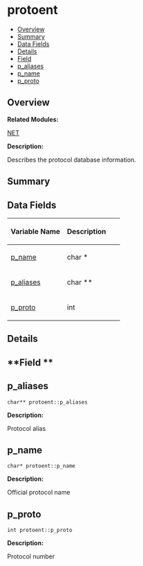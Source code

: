 # protoent<a name="ZH-CN_TOPIC_0000001058556880"></a>

-   [Overview](#section1089534924165637)
-   [Summary](#section118561954165637)
-   [Data Fields](#pub-attribs)
-   [Details](#section681549265165637)
-   [Field](#section1932251206165637)
-   [p\_aliases](#aa0adbe8a3e56d93695d9e1d171e1f2f4)
-   [p\_name](#ac70bd11c764a52b2ed1a7c54760b5385)
-   [p\_proto](#a3ee5b885146ea094cc17e0e210cfc606)

## **Overview**<a name="section1089534924165637"></a>

**Related Modules:**

[NET](NET.md)

**Description:**

Describes the protocol database information. 

## **Summary**<a name="section118561954165637"></a>

## Data Fields<a name="pub-attribs"></a>

<a name="table1288831355165637"></a>
<table><thead align="left"><tr id="row1793249402165637"><th class="cellrowborder" valign="top" width="50%" id="mcps1.1.3.1.1"><p id="p385091634165637"><a name="p385091634165637"></a><a name="p385091634165637"></a>Variable Name</p>
</th>
<th class="cellrowborder" valign="top" width="50%" id="mcps1.1.3.1.2"><p id="p922642155165637"><a name="p922642155165637"></a><a name="p922642155165637"></a>Description</p>
</th>
</tr>
</thead>
<tbody><tr id="row391307833165637"><td class="cellrowborder" valign="top" width="50%" headers="mcps1.1.3.1.1 "><p id="p950346094165637"><a name="p950346094165637"></a><a name="p950346094165637"></a><a href="protoent.md#ac70bd11c764a52b2ed1a7c54760b5385">p_name</a></p>
</td>
<td class="cellrowborder" valign="top" width="50%" headers="mcps1.1.3.1.2 "><p id="p126868750165637"><a name="p126868750165637"></a><a name="p126868750165637"></a>char * </p>
</td>
</tr>
<tr id="row481014851165637"><td class="cellrowborder" valign="top" width="50%" headers="mcps1.1.3.1.1 "><p id="p1922384747165637"><a name="p1922384747165637"></a><a name="p1922384747165637"></a><a href="protoent.md#aa0adbe8a3e56d93695d9e1d171e1f2f4">p_aliases</a></p>
</td>
<td class="cellrowborder" valign="top" width="50%" headers="mcps1.1.3.1.2 "><p id="p563854545165637"><a name="p563854545165637"></a><a name="p563854545165637"></a>char ** </p>
</td>
</tr>
<tr id="row622292338165637"><td class="cellrowborder" valign="top" width="50%" headers="mcps1.1.3.1.1 "><p id="p1233107428165637"><a name="p1233107428165637"></a><a name="p1233107428165637"></a><a href="protoent.md#a3ee5b885146ea094cc17e0e210cfc606">p_proto</a></p>
</td>
<td class="cellrowborder" valign="top" width="50%" headers="mcps1.1.3.1.2 "><p id="p573671043165637"><a name="p573671043165637"></a><a name="p573671043165637"></a>int </p>
</td>
</tr>
</tbody>
</table>

## **Details**<a name="section681549265165637"></a>

## **Field **<a name="section1932251206165637"></a>

## p\_aliases<a name="aa0adbe8a3e56d93695d9e1d171e1f2f4"></a>

```
char** protoent::p_aliases
```

 **Description:**

Protocol alias 

## p\_name<a name="ac70bd11c764a52b2ed1a7c54760b5385"></a>

```
char* protoent::p_name
```

 **Description:**

Official protocol name 

## p\_proto<a name="a3ee5b885146ea094cc17e0e210cfc606"></a>

```
int protoent::p_proto
```

 **Description:**

Protocol number 

